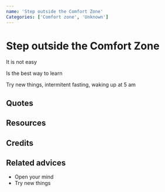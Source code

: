 ```yaml
---
name: 'Step outside the Comfort Zone'
Categories: ['Comfort zone', 'Unknown']
---
```

# Step outside the Comfort Zone

It is not easy

Is the best way to learn

Try new things, intermitent fasting, waking up at 5 am


## Quotes

## Resources

## Credits

## Related advices

- Open your mind
- Try new things
